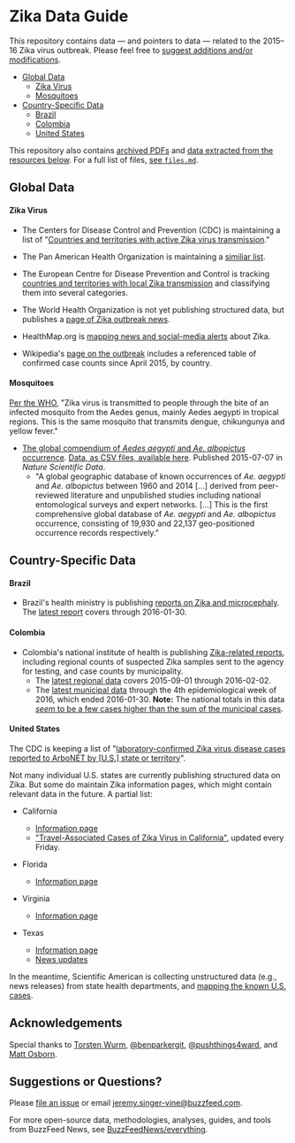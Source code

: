 # Zika Data Guide

This repository contains data — and pointers to data — related to the 2015–16 Zika virus outbreak. Please feel free to [suggest additions and/or modifications](#suggestions-or-questions).

- [Global Data](#global-data)
    - [Zika Virus](#zika-virus)
    - [Mosquitoes](#mosquitoes)
- [Country-Specific Data](#country-specific-data)
    - [Brazil](#brazil)
    - [Colombia](#colombia)
    - [United States](#united-states)

This repository also contains [archived PDFs](pdfs/) and [data extracted from the resources below](data/parsed). For a full list of files, [see `files.md`](files.md).

## Global Data

#### Zika Virus

- The Centers for Disease Control and Prevention (CDC) is maintaining a list of "[Countries and territories with active Zika virus transmission](http://www.cdc.gov/zika/geo/active-countries.html)."

- The Pan American Health Organization is maintaining a [similiar list](http://www.paho.org/hq/index.php?option=com_content&view=article&id=11603&Itemid=41696).

- The European Centre for Disease Prevention and Control is tracking [countries and territories with local Zika transmission](http://ecdc.europa.eu/en/healthtopics/zika_virus_infection/zika-outbreak/Pages/Zika-countries-with-transmission.aspx) and classifying them into several categories.

- The World Health Organization is not yet publishing structured data, but publishes a [page of Zika outbreak news](http://www.who.int/csr/don/archive/disease/zika-virus-infection/en/).

- HealthMap.org is [mapping news and social-media alerts](http://www.healthmap.org/zika/) about Zika.

- Wikipedia's [page on the outbreak](https://en.wikipedia.org/wiki/Zika_virus_outbreak_in_the_Americas_\(2015%E2%80%93present\)) includes a referenced table of confirmed case counts since April 2015, by country.

#### Mosquitoes

[Per the WHO](http://www.who.int/csr/disease/zika/en/), "Zika virus is transmitted to people through the bite of an infected mosquito from the Aedes genus, mainly Aedes aegypti in tropical regions. This is the same mosquito that transmits dengue, chikungunya and yellow fever."

- [The global compendium of *Aedes aegypti* and *Ae. albopictus* occurrence](http://www.nature.com/articles/sdata201535). [Data, as CSV files, available here](http://datadryad.org/resource/doi:10.5061/dryad.47v3c). Published 2015-07-07 in *Nature Scientific Data*.
    - "A global geographic database of known occurrences of *Ae. aegypti* and *Ae. albopictus* between 1960 and 2014 [...] derived from peer-reviewed literature and unpublished studies including national entomological surveys and expert networks. [...] This is the first comprehensive global database of *Ae. aegypti* and *Ae. albopictus* occurrence, consisting of 19,930 and 22,137 geo-positioned occurrence records respectively."


## Country-Specific Data

#### Brazil

- Brazil's health ministry is publishing [reports on Zika and microcephaly](http://portalsaude.saude.gov.br/index.php/o-ministerio/principal/leia-mais-o-ministerio/197-secretaria-svs/20799-microcefalia). The [latest report](http://portalsaude.saude.gov.br/images/pdf/2016/fevereiro/02/COES-Microcefalias---Informe-Epidemiol--gico-11---SE-04-2016---02jan2016---18h51-VDP.pdf) covers through 2016-01-30.

#### Colombia

- Colombia's national institute of health is publishing [Zika-related reports](http://www.ins.gov.co/Noticias/ZIKA/Forms/AllItems.aspx), including regional counts of suspected Zika samples sent to the agency for testing, and case counts by municipality.
    - The [latest regional data](http://www.ins.gov.co/Noticias/ZIKA/reporte%20zika-03.pdf) covers 2015-09-01 through 2016-02-02.
    - The [latest municipal data](http://www.ins.gov.co/Noticias/ZIKA/CONTEO%20CASOS%20ZIKA%20MUNICIPIOS%20SE%2004%202016.pdf) through the 4th epidemiological week of 2016, which ended 2016-01-30. __Note:__ The national totals in this data [*seem* to be a few cases higher than the sum of the municipal cases](../../issues/6).


#### United States

The CDC is keeping a list of "[laboratory-confirmed Zika virus disease cases reported to ArboNET by [U.S.] state or territory](http://www.cdc.gov/zika/geo/united-states.html)".

Not many individual U.S. states are currently publishing structured data on Zika. But some do maintain Zika information pages, which might contain relevant data in the future. A partial list:

- California
    - [Information page](https://www.cdph.ca.gov/HealthInfo/discond/Pages/Zika.aspx)
    - ["Travel-Associated Cases of Zika Virus in California"](https://www.cdph.ca.gov/HealthInfo/discond/Documents/TravelAssociatedCasesofZikaVirusinCA.pdf), updated every Friday.

- Florida
    - [Information page](http://www.floridahealth.gov/diseases-and-conditions/zika-virus/index.html?utm_source=flhealthIndex)

- Virginia
    - [Information page](http://www.vdh.virginia.gov/epidemiology/Zika/index.htm)

- Texas
    - [Information page](https://www.dshs.state.tx.us/idcu/disease/arboviral/zika/)
    - [News updates](https://www.dshs.state.tx.us/news/updates.shtm)

In the meantime, Scientific American is collecting unstructured data (e.g., news releases) from state health departments, and [mapping the known U.S. cases](http://www.scientificamerican.com/article/zika-virus-threatens-u-s-from-abroad1/).

## Acknowledgements

Special thanks to [Torsten Wurm](https://twitter.com/thelonevirologi), [@benparkergit](https://github.com/benparkergit), [@pushthings4ward](https://github.com/pushthings4ward), and [Matt Osborn](https://github.com/mattosborn).

## Suggestions or Questions?

Please [file an issue](https://github.com/BuzzFeedNews/zika-data/issues) or email jeremy.singer-vine@buzzfeed.com.

For more open-source data, methodologies, analyses, guides, and tools from BuzzFeed News, see [BuzzFeedNews/everything](https://github.com/BuzzFeedNews/everything).
